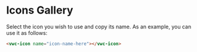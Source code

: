 # Icons Gallery

Select the icon you wish to use and copy its name. 
As an example, you can use it as follows:

```html
<vwc-icon name="icon-name-here"></vwc-icon>
```

<vwc-text-field id="iconsTextField" icon="search-line" label="Search Icons" oninput="onClickFilter()"></vwc-text-field>

<vwc-radio-group id="radioGroup" label="Filter by:" onclick="onClickFilter()">
  <vwc-radio id="solidRadio" label="Solid" value="Solid"></vwc-radio>
  <vwc-radio id="linearRadio" label="Linear" value="Linear"></vwc-radio>
  <vwc-radio id="singleRadio" label="Single Color" value="Single"></vwc-radio>
  <vwc-radio id="multiRadio" label="Multi Color" value="Multi"></vwc-radio>
  <vwc-radio id="allStylesRadio" label="All" value="All" checked></vwc-radio>
</vwc-radio-group>

<vwc-layout id="iconsLayout" gutters="small" column-basis="small"></vwc-layout>

<vwc-button id="showMoreButton" label="Show More" appearance='filled' onclick="showMore()"></vwc-button>

<script src="../../assets/scripts/icons-gallery.js" async></script>
<link rel="stylesheet" href="../../assets/styles/icons-gallery.css"">